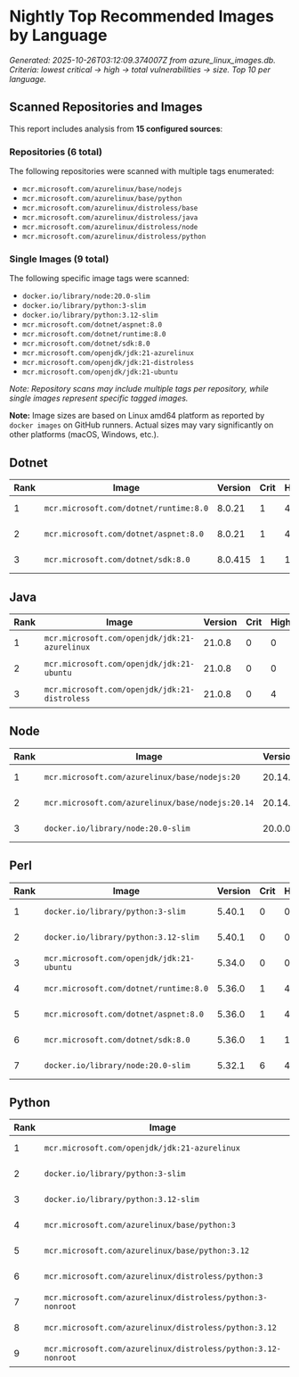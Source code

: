 # Nightly Top Recommended Images by Language

_Generated: 2025-10-26T03:12:09.374007Z from azure_linux_images.db. Criteria: lowest critical -> high -> total vulnerabilities -> size. Top 10 per language._

## Scanned Repositories and Images

This report includes analysis from **15 configured sources**:

### Repositories (6 total)

The following repositories were scanned with multiple tags enumerated:

- `mcr.microsoft.com/azurelinux/base/nodejs`
- `mcr.microsoft.com/azurelinux/base/python`
- `mcr.microsoft.com/azurelinux/distroless/base`
- `mcr.microsoft.com/azurelinux/distroless/java`
- `mcr.microsoft.com/azurelinux/distroless/node`
- `mcr.microsoft.com/azurelinux/distroless/python`

### Single Images (9 total)

The following specific image tags were scanned:

- `docker.io/library/node:20.0-slim`
- `docker.io/library/python:3-slim`
- `docker.io/library/python:3.12-slim`
- `mcr.microsoft.com/dotnet/aspnet:8.0`
- `mcr.microsoft.com/dotnet/runtime:8.0`
- `mcr.microsoft.com/dotnet/sdk:8.0`
- `mcr.microsoft.com/openjdk/jdk:21-azurelinux`
- `mcr.microsoft.com/openjdk/jdk:21-distroless`
- `mcr.microsoft.com/openjdk/jdk:21-ubuntu`

_Note: Repository scans may include multiple tags per repository, while single images represent specific tagged images._

**Note:** Image sizes are based on Linux amd64 platform as reported by `docker images` on GitHub runners. Actual sizes may vary significantly on other platforms (macOS, Windows, etc.).

## Dotnet

| Rank | Image | Version | Crit | High | Total | Size |
|------|-------|---------|------|------|-------|------|
| 1 | `mcr.microsoft.com/dotnet/runtime:8.0` | 8.0.21 | 1 | 4 | 78 | 193.0 MB |
| 2 | `mcr.microsoft.com/dotnet/aspnet:8.0` | 8.0.21 | 1 | 4 | 78 | 218.0 MB |
| 3 | `mcr.microsoft.com/dotnet/sdk:8.0` | 8.0.415 | 1 | 17 | 141 | 850.0 MB |

## Java

| Rank | Image | Version | Crit | High | Total | Size |
|------|-------|---------|------|------|-------|------|
| 1 | `mcr.microsoft.com/openjdk/jdk:21-azurelinux` | 21.0.8 | 0 | 0 | 0 | 492.0 MB |
| 2 | `mcr.microsoft.com/openjdk/jdk:21-ubuntu` | 21.0.8 | 0 | 0 | 94 | 445.0 MB |
| 3 | `mcr.microsoft.com/openjdk/jdk:21-distroless` | 21.0.8 | 0 | 4 | 6 | 351.0 MB |

## Node

| Rank | Image | Version | Crit | High | Total | Size |
|------|-------|---------|------|------|-------|------|
| 1 | `mcr.microsoft.com/azurelinux/base/nodejs:20` | 20.14.0 | 0 | 3 | 5 | 146.0 MB |
| 2 | `mcr.microsoft.com/azurelinux/base/nodejs:20.14` | 20.14.0 | 0 | 3 | 5 | 146.0 MB |
| 3 | `docker.io/library/node:20.0-slim` | 20.0.0 | 6 | 41 | 217 | 250.0 MB |

## Perl

| Rank | Image | Version | Crit | High | Total | Size |
|------|-------|---------|------|------|-------|------|
| 1 | `docker.io/library/python:3-slim` | 5.40.1 | 0 | 0 | 55 | 119.0 MB |
| 2 | `docker.io/library/python:3.12-slim` | 5.40.1 | 0 | 0 | 55 | 119.0 MB |
| 3 | `mcr.microsoft.com/openjdk/jdk:21-ubuntu` | 5.34.0 | 0 | 0 | 94 | 445.0 MB |
| 4 | `mcr.microsoft.com/dotnet/runtime:8.0` | 5.36.0 | 1 | 4 | 78 | 193.0 MB |
| 5 | `mcr.microsoft.com/dotnet/aspnet:8.0` | 5.36.0 | 1 | 4 | 78 | 218.0 MB |
| 6 | `mcr.microsoft.com/dotnet/sdk:8.0` | 5.36.0 | 1 | 17 | 141 | 850.0 MB |
| 7 | `docker.io/library/node:20.0-slim` | 5.32.1 | 6 | 41 | 217 | 250.0 MB |

## Python

| Rank | Image | Version | Crit | High | Total | Size |
|------|-------|---------|------|------|-------|------|
| 1 | `mcr.microsoft.com/openjdk/jdk:21-azurelinux` | 3.12.9 | 0 | 0 | 0 | 492.0 MB |
| 2 | `docker.io/library/python:3-slim` | 3.14.0 | 0 | 0 | 55 | 119.0 MB |
| 3 | `docker.io/library/python:3.12-slim` | 3.12.12 | 0 | 0 | 55 | 119.0 MB |
| 4 | `mcr.microsoft.com/azurelinux/base/python:3` | 3.12.9 | 0 | 3 | 5 | 139.0 MB |
| 5 | `mcr.microsoft.com/azurelinux/base/python:3.12` | 3.12.9 | 0 | 3 | 5 | 139.0 MB |
| 6 | `mcr.microsoft.com/azurelinux/distroless/python:3` | 3.12.9 | 0 | 4 | 6 | 83.9 MB |
| 7 | `mcr.microsoft.com/azurelinux/distroless/python:3-nonroot` | 3.12.9 | 0 | 4 | 6 | 83.9 MB |
| 8 | `mcr.microsoft.com/azurelinux/distroless/python:3.12` | 3.12.9 | 0 | 4 | 6 | 83.9 MB |
| 9 | `mcr.microsoft.com/azurelinux/distroless/python:3.12-nonroot` | 3.12.9 | 0 | 4 | 6 | 83.9 MB |
